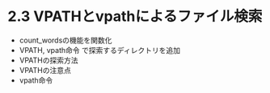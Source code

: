 # 2.3 VPATHとvpathによるファイル検索

* count_wordsの機能を関数化
* VPATH, vpath命令 で探索するディレクトリを追加
* VPATHの探索方法
* VPATHの注意点
* vpath命令
